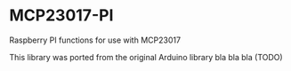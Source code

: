 MCP23017-PI
===========

Raspberry PI functions for use with MCP23017

This library was ported from the original Arduino library  bla bla bla (TODO)
